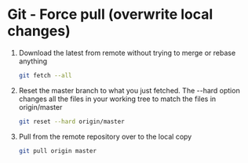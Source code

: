 # Git - Force pull (overwrite local changes)

1. Download the latest from remote without trying to merge or rebase anything
   ```bash
   git fetch --all
   ```
1. Reset the master branch to what you just fetched. The --hard option changes all the files in your working tree to match the files in origin/master
   ```bash
   git reset --hard origin/master
   ```
1. Pull from the remote repository over to the local copy
   ```bash
   git pull origin master
   ```
